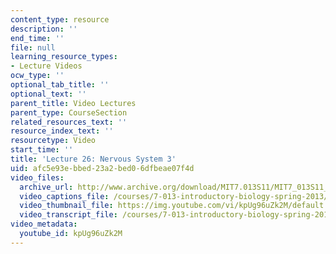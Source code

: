 ```yaml
---
content_type: resource
description: ''
end_time: ''
file: null
learning_resource_types:
- Lecture Videos
ocw_type: ''
optional_tab_title: ''
optional_text: ''
parent_title: Video Lectures
parent_type: CourseSection
related_resources_text: ''
resource_index_text: ''
resourcetype: Video
start_time: ''
title: 'Lecture 26: Nervous System 3'
uid: afc5e93e-bbed-23a2-bed0-6dfbeae07f4d
video_files:
  archive_url: http://www.archive.org/download/MIT7.013S11/MIT7_013S11_lec26_300k.mp4
  video_captions_file: /courses/7-013-introductory-biology-spring-2013/10ba9de6e67c5b3fa4f53a127f86019d_kpUg96uZk2M.vtt
  video_thumbnail_file: https://img.youtube.com/vi/kpUg96uZk2M/default.jpg
  video_transcript_file: /courses/7-013-introductory-biology-spring-2013/47aa59bcc99b04b8d33bfdf2bdf921bf_kpUg96uZk2M.pdf
video_metadata:
  youtube_id: kpUg96uZk2M
---
```

